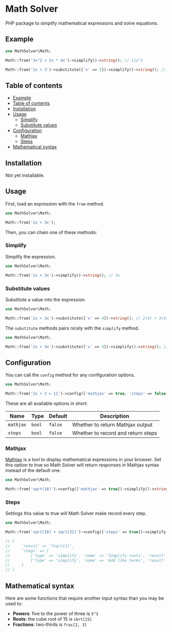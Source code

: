# Math Solver

PHP package to simplify mathematical expressions and solve equations.

## Example

```php
use MathSolver\Math;

Math::from('3x^2 + 2x * 4x')->simplify()->string(); // 11x^2

Math::from('2x + 3')->substitute(['x' => 5])->simplify()->string(); // 13
```

## Table of contents

-   [Example](#example)
-   [Table of contents](#table-of-contents)
-   [Installation](#installation)
-   [Usage](#usage)
    -   [Simplify](#simplify)
    -   [Substitute values](#substitute-values)
-   [Configuration](#configuration)
    -   [Mathjax](#mathjax)
    -   [Steps](#steps)
-   [Mathematical syntax](#mathematical-syntax)

## Installation

Not yet installable.

## Usage

First, load an expression with the `from` method.

```php
use MathSolver\Math;

Math::from('2x + 3x');
```

Then, you can chain one of these methods:

### Simplify

Simplify the expression.

```php
use MathSolver\Math;

Math::from('2x + 3x')->simplify()->string(); // 5x
```

### Substitute values

Substitute a value into the expression.

```php
use MathSolver\Math;

Math::from('2x + 3x')->substitute(['x' => 4])->string(); // 2(4) + 3(4)
```

The `substitute` methods pairs nicely with the `simplify` method.

```php
use MathSolver\Math;

Math::from('2x + 3x')->substitute(['x' => 4])->simplify()->string(); // 20
```

## Configuration

You can call the `config` method for any configuration options.

```php
use MathSolver\Math;

Math::from('2x + 3 = 11')->config(['mathjax' => true, 'steps' => false])->...
```

These are all available options in short:

| Name      | Type   | Default | Description                        |
| --------- | ------ | ------- | ---------------------------------- |
| `mathjax` | `bool` | `false` | Whether to return Mathjax output   |
| `steps`   | `bool` | `false` | Whether to record and return steps |

### Mathjax

[Mathjax](https://www.mathjax.org/) is a tool to display mathematical expressions in your browser. Set this option to true so Math Solver will return responses in Mathjax syntax instead of the default one.

```php
use MathSolver\Math;

Math::from('sqrt(18)')->config(['mathjax' => true])->simplify()->string(); // 3\sqrt{2}
```

### Steps

Settings this value to true will Math Solver make record every step.

```php
use MathSolver\Math;

Math::from('sqrt[18] + sqrt[32]')->config(['steps' => true])->simplify()->string();

// [
//     'result' => '7sqrt[2]',
//     'steps' => [
//         ['type' => 'simplify', 'name' => 'Simplify roots', 'result' => '3sqrt[2]+4sqrt[2]'],
//         ['type' => 'simplify', 'name' => 'Add like terms', 'result' => '7sqrt[2]']
//     ]
// ]
```

## Mathematical syntax

Here are some functions that require another input syntax than you may be used to:

-   **Powers**: five to the power of three is `5^3`
-   **Roots**: the cube root of 15 is `cbrt[15]`
-   **Fractions**: two-thirds is `frac[2, 3]`
